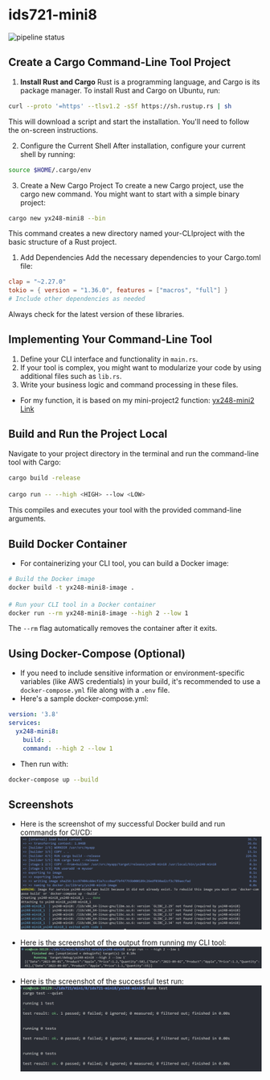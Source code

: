 # ids721-mini8

![pipeline status](https://gitlab.com/dukeaiml/IDS721/yx248-mini8/badges/main/pipeline.svg)

## Create a Cargo Command-Line Tool Project

1. **Install Rust and Cargo**
Rust is a programming language, and Cargo is its package manager. To install Rust and Cargo on Ubuntu, run:

```bash
curl --proto '=https' --tlsv1.2 -sSf https://sh.rustup.rs | sh
```

This will download a script and start the installation. You'll need to follow the on-screen instructions.

2. Configure the Current Shell
After installation, configure your current shell by running:

```bash
source $HOME/.cargo/env
```

3. Create a New Cargo Project
To create a new Cargo project, use the cargo new command. You might want to start with a simple binary project:

```bash
cargo new yx248-mini8 --bin
```

This command creates a new directory named your-CLIproject with the basic structure of a Rust project.

1. Add Dependencies
Add the necessary dependencies to your Cargo.toml file:

```toml
clap = "~2.27.0"
tokio = { version = "1.36.0", features = ["macros", "full"] }
# Include other dependencies as needed
```

Always check for the latest version of these libraries.


## Implementing Your Command-Line Tool

1. Define your CLI interface and functionality in `main.rs`.
2. If your tool is complex, you might want to modularize your code by using additional files such as `lib.rs`.
3. Write your business logic and command processing in these files.

- For my function, it is based on my mini-project2 function:
[yx248-mini2 Link](https://gitlab.com/dukeaiml/IDS721/yx248-mini2)


## Build and Run the Project Local

Navigate to your project directory in the terminal and run the command-line tool with Cargo:

```bash
cargo build -release

cargo run -- --high <HIGH> --low <LOW>
```

This compiles and executes your tool with the provided command-line arguments.


## Build Docker Container

- For containerizing your CLI tool, you can build a Docker image:

```bash
# Build the Docker image
docker build -t yx248-mini8-image .

# Run your CLI tool in a Docker container
docker run --rm yx248-mini8-image --high 2 --low 1
```

The `--rm` flag automatically removes the container after it exits.

## Using Docker-Compose (Optional)

- If you need to include sensitive information or environment-specific variables (like AWS credentials) in your build, it's recommended to use a `docker-compose.yml` file along with a `.env` file.
- Here's a sample docker-compose.yml:

```yaml
version: '3.8'
services:
  yx248-mini8:
    build: .
    command: --high 2 --low 1
```

- Then run with:

```bash
docker-compose up --build
```


## Screenshots

- Here is the screenshot of my successful Docker build and run commands for CI/CD:
![CICD Docker Build](images/docker-complete.png)

- Here is the screenshot of the output from running my CLI tool:
![CLI Tool Output](images/result_sample.png)

- Here is the screenshot of the successful test run:
![CLI Tool Output](images/test-pass.png)
